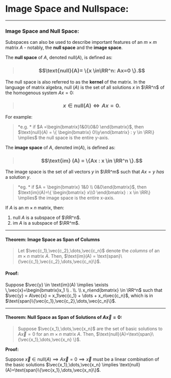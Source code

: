 # Image Space and Nullspace:
***

### Image Space and Null Space:

Subspaces can also be used to describe important features  of an $m\times m$ matrix $A$ - notably, the **null space** and the **image space**. 

The **null space** of  $A$, denoted $\text{null}(A)$, is defined as:

> ### $$\text{null}(A)= \{x \in\RR^n: Ax=0  \}.$$

The null space is also referred to as the **kernel** of the matrix. In the language of matrix algebra, $\text{null }(A)$ is the set of all solutions $x$ in $\RR^n$ of the homogenous system $Ax=0$:

> ### $$x \in \text{null} (A )\iff Ax = 0.$$

For example:

> *e.g. * if $A =\begin{bmatrix}1&0\\0&0 \end{bmatrix}$, then $\text{null}(A) = \{ \begin{bmatrix} 0\\y\end{bmatrix} : y \in \RR\} \implies$ the null space is the entire y-axis. 

The **image space** of $A$, denoted $\text{im} (A)$, is defined as:

> ### $$\text{im} (A) = \{Ax : x \in \RR^n \}.$$

The image space is the set of all vectors $y$ in $\RR^m$ such that $Ax=y$ *has* a solution $y$.

> *eg. * if $A = \begin{bmatrix} 1&0 \\ 0&0\end{bmatrix}$, then $\text{im}(A)=\{ \begin{bmatrix} x\\0 \end{bmatrix} : x \in \RR\} \implies$ the image space is the entire x-axis.  


If $A$ is an $m\times n$ matrix, then:

1. null $A$ is a subspace of $\RR^n$.
2.  im $A$ is a subspace of $\RR^m$.

***

#### **Theorem: Image Space as Span of Columns**

 > Let $\vec{c_1},\vec{c_2},\dots,\vec{c_n}$ denote the *columns* of an $m \times n$ matrix $A$. Then, $\text{im}(A) = \text{span}\{\vec{c_1},\vec{c_2},\dots,\vec{c_n}\}$.

#### **Proof:**

Suppose $\vec{y} \in \text{im}(A) \implies \exists \,\vec{x}=\begin{bmatrix}x_1 \\ . \\. \\ x_n\end{bmatrix} \in \RR^n$ such that $\vec{y} = A\vec{x} = x_1\vec{c_1} + \dots + x_n\vec{c_n}$, which is in $\text{span}\{\vec{c_1},\vec{c_2},\dots,\vec{c_n}\}$. 

***

#### **Theorem: Null Space as Span of Solutions of $A\vec{x}=0$**:

> Suppose $\vec{x_1},\dots,\vec{x_n}$ are the set of basic solutions to $A\vec{x}=0$ for an $m\times n$ matrix $A$. Then, $\text{null}(A)=\text{span}\{\vec{x_1},\dots,\vec{x_n} \}$.

**Proof:**

Suppose $\vec{x} \in \text{null}(A) \implies A\vec{x}=0 \implies \vec{x}$ must be a linear combination of the basic solutions $\vec{x_1},\dots,\vec{x_n} \implies \text{null}(A)=\text{span}\{\vec{x_1},\dots,\vec{x_n}\}$.

	